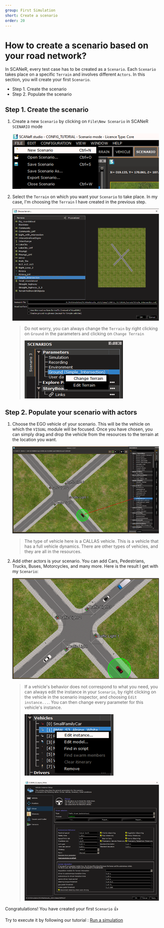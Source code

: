 ```yaml
---
group: First Simulation
short: Create a scenario
order: 20
---
```


# How to create a scenario based on your road network?

In SCANeR, every test case has to be created as a `Scenario`. Each `Scenario` takes place on a specific `Terrain` and involves different `Actors`. In this section, you will create your first `Scenario`. 

- Step 1. Create the scenario
- Step 2. Populate the scenario

## Step 1. Create the scenario

1. Create a new `Scenario` by clicking on `File\New Scenario` in SCANeR `SCENARIO` mode

   ![New Scenario](./assets/New_Scenario.png)

2. Select the `Terrain` on which you want your `Scenario` to take place. In my case, I'm choosing the `Terrain` I have created in the previous step.

   ![Scenario Terrain](./assets/Scenario_Terrain.png)

   > Do not worry, you can always change the `Terrain` by right clicking on `Ground` in the parameters and clicking on `Change Terrain`
   >
   > ![Change Terrain](./assets/Change_Terrain.png)

## Step 2. Populate your scenario with actors

1. Choose the EGO vehicle of your scenario. This will be the vehicle on which the `VISUAL` module will be focused. Once you have chosen, you can simply drag and drop the vehicle from the resources to the terrain at the location you want.

   ![EGO Vehicle](./assets/EGO.png)

   > The type of vehicle here is a CALLAS vehicle. This is a vehicle that has a full vehicle dynamics. There are other types of vehicles, and they are all in the resources.

2. Add other actors is your scenario. You can add Cars, Pedestrians, Trucks, Buses, Motorcycles, and many more. Here is the result I get with my `Scenario`:

   ![Scenario Result](./assets/Scenario_Result.png)

   > If a vehicle's behavior does not correspond to what you need, you can always edit the instance in your `Scenario`, by right clicking on the vehicle in the scenario inspector, and choosing `Edit instance...`. You can then change every parameter for this vehicle's instance. 
   >
   > ![Edit Instance](./assets/Edit_Instance.png)
   >
   > ![Instance Parameters](./assets/Instance_Parameters.png)

Congratulations! You have created your first `Scenario` 👍

Try to execute it by following our tutorial : [Run a simulation](../HT_Run_a_simulation_good_practices/HT_Run_a_simulation_good_practices.md)
